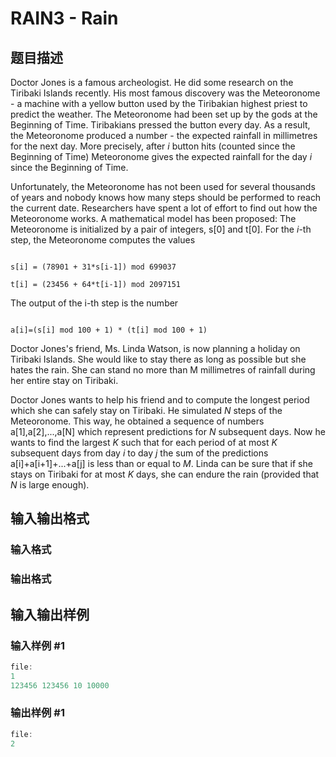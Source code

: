 # RAIN3 - Rain

## 题目描述

Doctor Jones is a famous archeologist. He did some research on the Tiribaki Islands recently. His most famous discovery was the Meteoronome - a machine with a yellow button used by the Tiribakian highest priest to predict the weather. The Meteoronome had been set up by the gods at the Beginning of Time. Tiribakians pressed the button every day. As a result, the Meteoronome produced a number - the expected rainfall in millimetres for the next day. More precisely, after _i_ button hits (counted since the Beginning of Time) Meteoronome gives the expected rainfall for the day _i_ since the Beginning of Time.

Unfortunately, the Meteoronome has not been used for several thousands of years and nobody knows how many steps should be performed to reach the current date. Researchers have spent a lot of effort to find out how the Meteoronome works. A mathematical model has been proposed: The Meteoronome is initialized by a pair of integers, s\[0\] and t\[0\]. For the _i_-th step, the Meteoronome computes the values

```

s[i] = (78901 + 31*s[i-1]) mod 699037

t[i] = (23456 + 64*t[i-1]) mod 2097151

```

The output of the i-th step is the number

```

a[i]=(s[i] mod 100 + 1) * (t[i] mod 100 + 1)

```

Doctor Jones's friend, Ms. Linda Watson, is now planning a holiday on Tiribaki Islands. She would like to stay there as long as possible but she hates the rain. She can stand no more than M millimetres of rainfall during her entire stay on Tiribaki.

Doctor Jones wants to help his friend and to compute the longest period which she can safely stay on Tiribaki. He simulated _N_ steps of the Meteoronome. This way, he obtained a sequence of numbers a\[1\],a\[2\],...,a\[N\] which represent predictions for _N_ subsequent days. Now he wants to find the largest _K_ such that for each period of at most _K_ subsequent days from day _i_ to day _j_ the sum of the predictions a\[i\]+a\[i+1\]+...+a\[j\] is less than or equal to _M_. Linda can be sure that if she stays on Tiribaki for at most _K_ days, she can endure the rain (provided that _N_ is large enough).

## 输入输出格式

### 输入格式

### 输出格式

## 输入输出样例

### 输入样例 #1

```cpp
file:
1
123456 123456 10 10000
```


### 输出样例 #1

```cpp
file:
2
```


